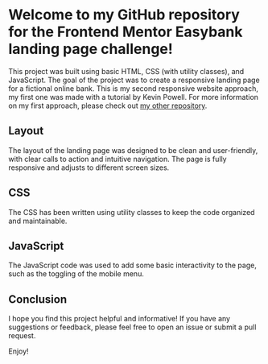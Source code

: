 # Welcome to my GitHub repository for the Frontend Mentor Easybank landing page challenge!

This project was built using basic HTML, CSS (with utility classes), and JavaScript. The goal of the project was to create a responsive landing page for a fictional online bank. This is my second responsive website approach, my first one was made with a tutorial by Kevin Powell. For more information on my first approach, please check out [my other repository](https://github.com/oreldx/FEM_ManageLandingPage).

## Layout

The layout of the landing page was designed to be clean and user-friendly, with clear calls to action and intuitive navigation. The page is fully responsive and adjusts to different screen sizes.

## CSS

The CSS has been written using utility classes to keep the code organized and maintainable.

## JavaScript

The JavaScript code was used to add some basic interactivity to the page, such as the toggling of the mobile menu.

## Conclusion

I hope you find this project helpful and informative! If you have any suggestions or feedback, please feel free to open an issue or submit a pull request.

Enjoy!
